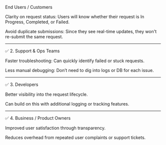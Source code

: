 End Users / Customers

Clarity on request status: Users will know whether their request is In Progress, Completed, or Failed.

Avoid duplicate submissions: Since they see real-time updates, they won't re-submit the same request.



---

✅ 2. Support & Ops Teams

Faster troubleshooting: Can quickly identify failed or stuck requests.

Less manual debugging: Don’t need to dig into logs or DB for each issue.



---

✅ 3. Developers

Better visibility into the request lifecycle.

Can build on this with additional logging or tracking features.



---

✅ 4. Business / Product Owners

Improved user satisfaction through transparency.

Reduces overhead from repeated user complaints or support tickets.
